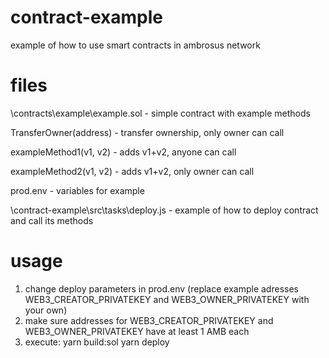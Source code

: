 # contract-example
example of how to use smart contracts in ambrosus network

# files
\contracts\example\example.sol - simple contract with example methods

TransferOwner(address) - transfer ownership, only owner can call

exampleMethod1(v1, v2) - adds v1+v2, anyone can call

exampleMethod2(v1, v2) - adds v1+v2, only owner can call

prod.env - variables for example

\contract-example\src\tasks\deploy.js - example of how to deploy contract and call its methods

# usage
1. change deploy parameters in prod.env (replace example adresses WEB3_CREATOR_PRIVATEKEY and WEB3_OWNER_PRIVATEKEY with your own)
2. make sure addresses for WEB3_CREATOR_PRIVATEKEY and WEB3_OWNER_PRIVATEKEY have at least 1 AMB each
3. execute:
	yarn build:sol
	yarn deploy

